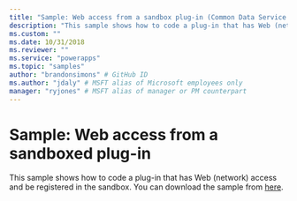 ```yaml
---
title: "Sample: Web access from a sandbox plug-in (Common Data Service for Apps) | Microsoft Docs" # Intent and product brand in a unique string of 43-59 chars including spaces
description: "This sample shows how to code a plug-in that has Web (network) access and be registered in the sandbox." # 115-145 characters including spaces. This abstract displays in the search result.
ms.custom: ""
ms.date: 10/31/2018
ms.reviewer: ""
ms.service: "powerapps"
ms.topic: "samples"
author: "brandonsimons" # GitHub ID
ms.author: "jdaly" # MSFT alias of Microsoft employees only
manager: "ryjones" # MSFT alias of manager or PM counterpart
---
```

# Sample: Web access from a sandboxed plug-in

<!-- https://docs.microsoft.com/en-us/dynamics365/customer-engagement/developer/sample-web-access-sandboxed-plugin -->

This sample shows how to code a plug-in that has Web (network) access and be registered in the sandbox. You can download the sample from [here](https://github.com/Microsoft/PowerApps-Samples/tree/master/cds/orgsvc/C%23/WebAccessPlugin).
